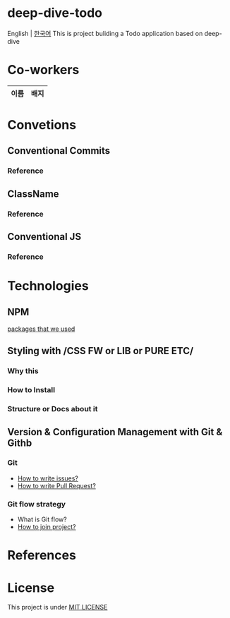 # deep-dive-todo
English | [한국어](./README-kr.md)
This is project buliding a Todo application based on deep-dive

# Co-workers
|이름|배지|
|---|---|

# Convetions
## Conventional Commits
### Reference

## ClassName
### Reference

## Conventional JS
### Reference

# Technologies

## NPM 
[packages that we used](./docs/Technologies/NPM/package.md)

## Styling with /CSS FW or LIB or PURE ETC/
### Why this
### How to Install
### Structure or Docs about it

## Version & Configuration Management with Git & Githb
### Git
- [How to write issues?](./docs/Technologies/Management/Git.md#writing-issue-이슈-작성하기)
- [How to write Pull Request?](./docs/Technologies/Management/Pull-Request.md)
### Git flow strategy 
- What is Git flow?
- [How to join project?](./docs/Technologies/Management/GitFlow.md#how-to-join-project)

# References

# License
This project is under [MIT LICENSE](./LICENSE)
